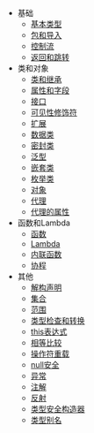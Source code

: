* 基础
    * [基本类型](basics/00_basic-types.md)
    * [包和导入](basics/01_packages-and-imports.md)
    * [控制流](basics/02_control-flow.md)
    * [返回和跳转](basics/03_returns-and-jumps.md)
* 类和对象
    * [类和继承](classes-and-objects/00_classes-and-inheritance.md)
    * [属性和字段](classes-and-objects/01_properties-and-fields.md)
    * [接口](classes-and-objects/02_interfaces.md)
    * [可见性修饰符](classes-and-objects/03_visibility-modifiers.md)
    * [扩展](classes-and-objects/04_extensions.md)
    * [数据类](classes-and-objects/05_data-classes.md)
    * [密封类](classes-and-objects/06_sealed-classes.md)
    * [泛型](classes-and-objects/07_generics.md)
    * [嵌套类](classes-and-objects/08_nested-classes.md)
    * [枚举类](classes-and-objects/09_enum-classes.md)
    * [对象](classes-and-objects/10_objects.md)
    * [代理](classes-and-objects/11_delegation.md)
    * [代理的属性](classes-and-objects/12_delegated-properties.md)
* 函数和Lambda
    * [函数](functions-and-lambdas/01_functions.md)
    * [Lambda](functions-and-lambdas/02_lambdas.md)
    * [内联函数](functions-and-lambdas/03_inline-functions.md)
    * [协程](functions-and-lambdas/04_coroutines.md)
* 其他
    * [解构声明](other/00_destructuring-declarations.md)
    * [集合](other/01_collections.md)
    * [范围](other/02_ranges.md)
    * [类型检查和转换](other/03_type-checks-and-casts.md)
    * [this表达式](other/04_this-expressions.md)
    * [相等比较](other/05_equality.md)
    * [操作符重载](other/06_operator-overloading.md)
    * [null安全](other/07_null-safety.md)
    * [异常](other/08_exceptions.md)
    * [注解](other/09_annotations.md)
    * [反射](other/10_reflection.md)
    * [类型安全构造器](other/11_type-safe-builders.md)
    * [类型别名](other/12_type-aliases.md)
